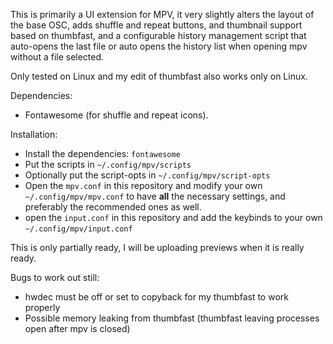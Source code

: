 This is primarily a UI extension for MPV, it very slightly alters the layout of the base OSC, adds shuffle and repeat buttons, and thumbnail support based on thumbfast, and a configurable history management script that auto-opens the last file or auto opens the history list when opening mpv without a file selected. 

Only tested on Linux and my edit of thumbfast also works only on Linux.

Dependencies: 

* Fontawesome (for shuffle and repeat icons).

Installation:
* Install the dependencies: `fontawesome`
* Put the scripts in `~/.config/mpv/scripts`
* Optionally put the script-opts in `~/.config/mpv/script-opts`
* Open the `mpv.conf` in this repository and modify your own `~/.config/mpv/mpv.conf` to have **all** the necessary settings, and preferably the recommended ones as well.
* open the `input.conf` in this repository and add the keybinds to your own `~/.config/mpv/input.conf`

This is only partially ready, I will be uploading previews when it is really ready.

Bugs to work out still:
* hwdec must be off or set to copyback for my thumbfast to work properly
* Possible memory leaking from thumbfast (thumbfast leaving processes open after mpv is closed)
